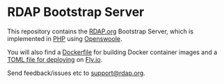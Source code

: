 # RDAP Bootstrap Server

This repository contains the [RDAP.org](https://about.rdap.org) Bootstrap Server, which is implemented in [PHP](https://www.php.net) using [Openswoole](https://openswoole.com/).

You will also find a [Dockerfile](https://github.com/gbxyz/rdap-bootstrap-server/blob/main/Dockerfile) for building Docker container images and a [TOML file for deploying](https://fly.io/docs/reference/configuration/) on [Fly.io](https://fly.io/).

Send feedback/issues etc to [support@rdap.org](mailto:support@rdap.org).
